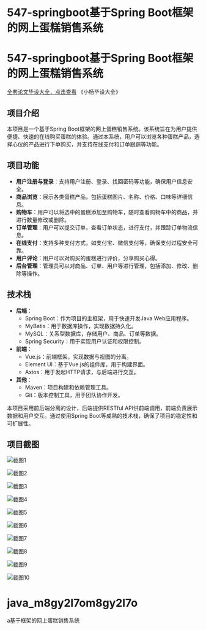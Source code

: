 # 547-springboot基于Spring Boot框架的网上蛋糕销售系统

# 547-springboot基于Spring Boot框架的网上蛋糕销售系统

[全套论文毕设大全，点击查看](https://www.yuque.com/yuqueyonghux32e1j/kxdc9g?#) 《小杨毕设大全》

## 项目介绍

本项目是一个基于Spring Boot框架的网上蛋糕销售系统。该系统旨在为用户提供便捷、快速的在线购买蛋糕的体验。通过本系统，用户可以浏览各种蛋糕产品，选择心仪的产品进行下单购买，并支持在线支付和订单跟踪等功能。

## 项目功能

- **用户注册与登录**：支持用户注册、登录、找回密码等功能，确保用户信息安全。
- **商品浏览**：展示各类蛋糕产品，包括蛋糕图片、名称、价格、口味等详细信息。
- **购物车**：用户可以将选中的蛋糕添加至购物车，随时查看购物车中的商品，并进行数量修改或删除。
- **订单管理**：用户可以提交订单，查看订单状态，进行支付，并跟踪订单物流信息。
- **在线支付**：支持多种支付方式，如支付宝、微信支付等，确保支付过程安全可靠。
- **用户评论**：用户可以对购买的蛋糕进行评价，分享购买心得。
- **后台管理**：管理员可以对商品、订单、用户等进行管理，包括添加、修改、删除等操作。

## 技术栈

- **后端**：
  - Spring Boot：作为项目的主框架，用于快速开发Java Web应用程序。
  - MyBatis：用于数据库操作，实现数据持久化。
  - MySQL：关系型数据库，存储用户、商品、订单等数据。
  - Spring Security：用于实现用户认证和权限控制。
- **前端**：
  - Vue.js：前端框架，实现数据与视图的分离。
  - Element UI：基于Vue.js的组件库，用于构建界面。
  - Axios：用于发起HTTP请求，与后端进行交互。
- **其他**：
  - Maven：项目构建和依赖管理工具。
  - Git：版本控制工具，用于团队协作开发。

本项目采用前后端分离的设计，后端提供RESTful API供前端调用，前端负责展示数据和用户交互。通过使用Spring Boot等成熟的技术栈，确保了项目的稳定性和可扩展性。

## 项目截图

![截图1](https://kevinyang.oss-cn-shenzhen.aliyuncs.com/ItprojectImage%2F547-springboot%E5%9F%BA%E4%BA%8ESpring%20Boot%E6%A1%86%E6%9E%B6%E7%9A%84%E7%BD%91%E4%B8%8A%E8%9B%8B%E7%B3%95%E9%94%80%E5%94%AE%E7%B3%BB%E7%BB%9F%2Fimg_1.jpg)

![截图2](https://kevinyang.oss-cn-shenzhen.aliyuncs.com/ItprojectImage%2F547-springboot%E5%9F%BA%E4%BA%8ESpring%20Boot%E6%A1%86%E6%9E%B6%E7%9A%84%E7%BD%91%E4%B8%8A%E8%9B%8B%E7%B3%95%E9%94%80%E5%94%AE%E7%B3%BB%E7%BB%9F%2Fimg_2.jpg)

![截图3](https://kevinyang.oss-cn-shenzhen.aliyuncs.com/ItprojectImage%2F547-springboot%E5%9F%BA%E4%BA%8ESpring%20Boot%E6%A1%86%E6%9E%B6%E7%9A%84%E7%BD%91%E4%B8%8A%E8%9B%8B%E7%B3%95%E9%94%80%E5%94%AE%E7%B3%BB%E7%BB%9F%2Fimg_3.jpg)

![截图4](https://kevinyang.oss-cn-shenzhen.aliyuncs.com/ItprojectImage%2F547-springboot%E5%9F%BA%E4%BA%8ESpring%20Boot%E6%A1%86%E6%9E%B6%E7%9A%84%E7%BD%91%E4%B8%8A%E8%9B%8B%E7%B3%95%E9%94%80%E5%94%AE%E7%B3%BB%E7%BB%9F%2Fimg_4.jpg)

![截图5](https://kevinyang.oss-cn-shenzhen.aliyuncs.com/ItprojectImage%2F547-springboot%E5%9F%BA%E4%BA%8ESpring%20Boot%E6%A1%86%E6%9E%B6%E7%9A%84%E7%BD%91%E4%B8%8A%E8%9B%8B%E7%B3%95%E9%94%80%E5%94%AE%E7%B3%BB%E7%BB%9F%2Fimg_5.jpg)

![截图6](https://kevinyang.oss-cn-shenzhen.aliyuncs.com/ItprojectImage%2F547-springboot%E5%9F%BA%E4%BA%8ESpring%20Boot%E6%A1%86%E6%9E%B6%E7%9A%84%E7%BD%91%E4%B8%8A%E8%9B%8B%E7%B3%95%E9%94%80%E5%94%AE%E7%B3%BB%E7%BB%9F%2Fimg_6.jpg)

![截图7](https://kevinyang.oss-cn-shenzhen.aliyuncs.com/ItprojectImage%2F547-springboot%E5%9F%BA%E4%BA%8ESpring%20Boot%E6%A1%86%E6%9E%B6%E7%9A%84%E7%BD%91%E4%B8%8A%E8%9B%8B%E7%B3%95%E9%94%80%E5%94%AE%E7%B3%BB%E7%BB%9F%2Fimg_7.jpg)

![截图8](https://kevinyang.oss-cn-shenzhen.aliyuncs.com/ItprojectImage%2F547-springboot%E5%9F%BA%E4%BA%8ESpring%20Boot%E6%A1%86%E6%9E%B6%E7%9A%84%E7%BD%91%E4%B8%8A%E8%9B%8B%E7%B3%95%E9%94%80%E5%94%AE%E7%B3%BB%E7%BB%9F%2Fimg_8.jpg)

![截图9](https://kevinyang.oss-cn-shenzhen.aliyuncs.com/ItprojectImage%2F547-springboot%E5%9F%BA%E4%BA%8ESpring%20Boot%E6%A1%86%E6%9E%B6%E7%9A%84%E7%BD%91%E4%B8%8A%E8%9B%8B%E7%B3%95%E9%94%80%E5%94%AE%E7%B3%BB%E7%BB%9F%2Fimg_9.jpg)

![截图10](https://kevinyang.oss-cn-shenzhen.aliyuncs.com/ItprojectImage%2F547-springboot%E5%9F%BA%E4%BA%8ESpring%20Boot%E6%A1%86%E6%9E%B6%E7%9A%84%E7%BD%91%E4%B8%8A%E8%9B%8B%E7%B3%95%E9%94%80%E5%94%AE%E7%B3%BB%E7%BB%9F%2Fimg_10.jpg)

# java_m8gy2l7om8gy2l7o
a基于框架的网上蛋糕销售系统
